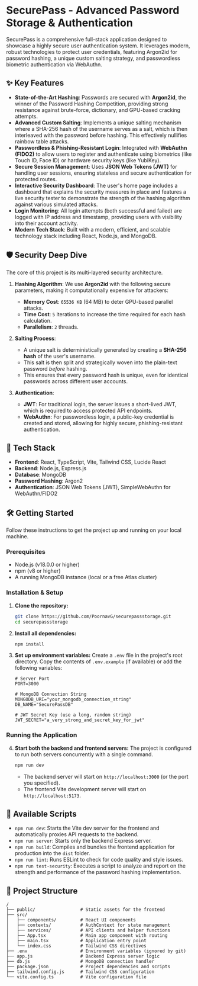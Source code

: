 # SecurePass - Advanced Password Storage & Authentication

SecurePass is a comprehensive full-stack application designed to showcase a highly secure user authentication system. It leverages modern, robust technologies to protect user credentials, featuring Argon2id for password hashing, a unique custom salting strategy, and passwordless biometric authentication via WebAuthn.

## ✨ Key Features

* **State-of-the-Art Hashing**: Passwords are secured with **Argon2id**, the winner of the Password Hashing Competition, providing strong resistance against brute-force, dictionary, and GPU-based cracking attempts.
* **Advanced Custom Salting**: Implements a unique salting mechanism where a SHA-256 hash of the username serves as a salt, which is then interleaved with the password before hashing. This effectively nullifies rainbow table attacks.
* **Passwordless & Phishing-Resistant Login**: Integrated with **WebAuthn (FIDO2)** to allow users to register and authenticate using biometrics (like Touch ID, Face ID) or hardware security keys (like YubiKey).
* **Secure Session Management**: Uses **JSON Web Tokens (JWT)** for handling user sessions, ensuring stateless and secure authentication for protected routes.
* **Interactive Security Dashboard**: The user's home page includes a dashboard that explains the security measures in place and features a live security tester to demonstrate the strength of the hashing algorithm against various simulated attacks.
* **Login Monitoring**: All login attempts (both successful and failed) are logged with IP address and timestamp, providing users with visibility into their account activity.
* **Modern Tech Stack**: Built with a modern, efficient, and scalable technology stack including React, Node.js, and MongoDB.

## 🛡️ Security Deep Dive

The core of this project is its multi-layered security architecture.

1.  **Hashing Algorithm**: We use **Argon2id** with the following secure parameters, making it computationally expensive for attackers:
    * **Memory Cost**: `65536 KB` (64 MB) to deter GPU-based parallel attacks.
    * **Time Cost**: `5` iterations to increase the time required for each hash calculation.
    * **Parallelism**: `2` threads.

2.  **Salting Process**:
    * A unique salt is deterministically generated by creating a **SHA-256 hash** of the user's username.
    * This salt is then split and strategically woven into the plain-text password *before* hashing.
    * This ensures that every password hash is unique, even for identical passwords across different user accounts.

3.  **Authentication**:
    * **JWT**: For traditional login, the server issues a short-lived JWT, which is required to access protected API endpoints.
    * **WebAuthn**: For passwordless login, a public-key credential is created and stored, allowing for highly secure, phishing-resistant authentication.

## 🚀 Tech Stack

* **Frontend**: React, TypeScript, Vite, Tailwind CSS, Lucide React
* **Backend**: Node.js, Express.js
* **Database**: MongoDB
* **Password Hashing**: Argon2
* **Authentication**: JSON Web Tokens (JWT), SimpleWebAuthn for WebAuthn/FIDO2

## 🛠️ Getting Started

Follow these instructions to get the project up and running on your local machine.

### Prerequisites

* Node.js (v18.0.0 or higher)
* npm (v8 or higher)
* A running MongoDB instance (local or a free Atlas cluster)

### Installation & Setup

1.  **Clone the repository:**
    ```bash
    git clone https://github.com/PoornavG/securepassstorage.git
    cd securepassstorage
    ```

2.  **Install all dependencies:**
    ```bash
    npm install
    ```

3.  **Set up environment variables:**
    Create a `.env` file in the project's root directory. Copy the contents of `.env.example` (if available) or add the following variables:

    ```env
    # Server Port
    PORT=3000

    # MongoDB Connection String
    MONGODB_URI="your_mongodb_connection_string"
    DB_NAME="SecurePassDB"

    # JWT Secret Key (use a long, random string)
    JWT_SECRET="a_very_strong_and_secret_key_for_jwt"
    ```

### Running the Application

4.  **Start both the backend and frontend servers:**
    The project is configured to run both servers concurrently with a single command.

    ```bash
    npm run dev
    ```

    * The backend server will start on `http://localhost:3000` (or the port you specified).
    * The frontend Vite development server will start on `http://localhost:5173`.

## 📜 Available Scripts

* `npm run dev`: Starts the Vite dev server for the frontend and automatically proxies API requests to the backend.
* `npm run server`: Starts only the backend Express server.
* `npm run build`: Compiles and bundles the frontend application for production into the `dist` folder.
* `npm run lint`: Runs ESLint to check for code quality and style issues.
* `npm run test-security`: Executes a script to analyze and report on the strength and performance of the password hashing implementation.

## 📁 Project Structure

```
/
├── public/                 # Static assets for the frontend
├── src/
│   ├── components/         # React UI components
│   ├── contexts/           # AuthContext for state management
│   ├── services/           # API clients and helper functions
│   ├── App.tsx             # Main app component with routing
│   ├── main.tsx            # Application entry point
│   └── index.css           # Tailwind CSS directives
├── .env                    # Environment variables (ignored by git)
├── app.js                  # Backend Express server logic
├── db.js                   # MongoDB connection handler
├── package.json            # Project dependencies and scripts
├── tailwind.config.js      # Tailwind CSS configuration
└── vite.config.ts          # Vite configuration file
